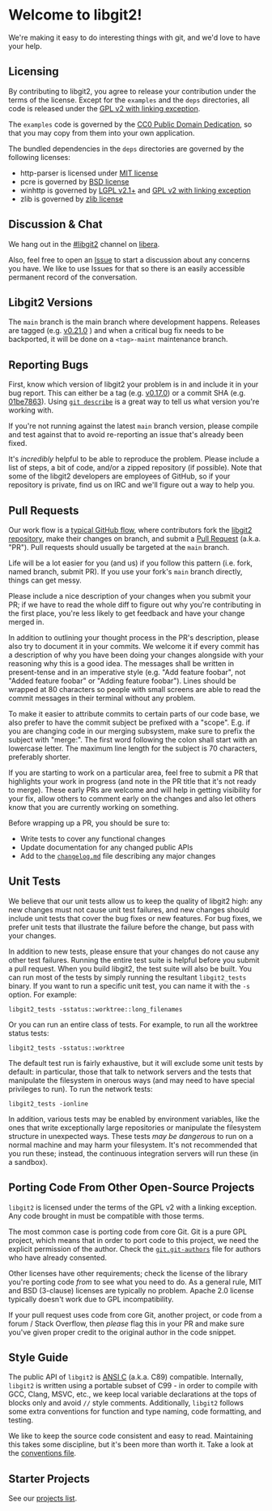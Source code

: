 # Welcome to libgit2!

We're making it easy to do interesting things with git, and we'd love to have
your help.

## Licensing

By contributing to libgit2, you agree to release your contribution under
the terms of the license.  Except for the `examples` and the
`deps` directories, all code is released under the [GPL v2 with
linking exception](../COPYING).

The `examples` code is governed by the
[CC0 Public Domain Dedication](../examples/COPYING), so that you may copy
from them into your own application.

The bundled dependencies in the `deps` directories are governed
by the following licenses:

- http-parser is licensed under [MIT license](../deps/http-parser/COPYING)
- pcre is governed by [BSD license](../deps/pcre/LICENCE)
- winhttp is governed by [LGPL v2.1+](../deps/winhttp/COPYING.LGPL) and [GPL v2 with linking exception](../deps/winhttp/COPYING.GPL)
- zlib is governed by [zlib license](../deps/zlib/COPYING)

## Discussion & Chat

We hang out in the [#libgit2](https://web.libera.chat/#libgit2) channel on
[libera](https://libera.chat).

Also, feel free to open an
[Issue](https://github.com/libgit2/libgit2/issues/new) to start a discussion
about any concerns you have.  We like to use Issues for that so there is an
easily accessible permanent record of the conversation.

## Libgit2 Versions

The `main` branch is the main branch where development happens.
Releases are tagged
(e.g. [v0.21.0](https://github.com/libgit2/libgit2/releases/tag/v0.21.0) )
and when a critical bug fix needs to be backported, it will be done on a
`<tag>-maint` maintenance branch.

## Reporting Bugs

First, know which version of libgit2 your problem is in and include it in
your bug report.  This can either be a tag (e.g.
[v0.17.0](https://github.com/libgit2/libgit2/releases/tag/v0.17.0)) or a
commit SHA
(e.g. [01be7863](https://github.com/libgit2/libgit2/commit/01be7863)).
Using [`git describe`](http://git-scm.com/docs/git-describe) is a
great way to tell us what version you're working with.

If you're not running against the latest `main` branch version,
please compile and test against that to avoid re-reporting an issue that's
already been fixed.

It's *incredibly* helpful to be able to reproduce the problem.  Please
include a list of steps, a bit of code, and/or a zipped repository (if
possible).  Note that some of the libgit2 developers are employees of
GitHub, so if your repository is private, find us on IRC and we'll figure
out a way to help you.

## Pull Requests

Our work flow is a [typical GitHub
flow](https://guides.github.com/introduction/flow/index.html), where
contributors fork the [libgit2 repository](https://github.com/libgit2/libgit2),
make their changes on branch, and submit a
[Pull Request](https://help.github.com/articles/using-pull-requests)
(a.k.a. "PR").  Pull requests should usually be targeted at the `main`
branch.

Life will be a lot easier for you (and us) if you follow this pattern
(i.e. fork, named branch, submit PR).  If you use your fork's `main`
branch directly, things can get messy.

Please include a nice description of your changes when you submit your PR;
if we have to read the whole diff to figure out why you're contributing
in the first place, you're less likely to get feedback and have your change
merged in.

In addition to outlining your thought process in the PR's description, please
also try to document it in your commits. We welcome it if every commit has a
description of why you have been doing your changes alongside with your
reasoning why this is a good idea. The messages shall be written in
present-tense and in an imperative style (e.g. "Add feature foobar", not "Added
feature foobar" or "Adding feature foobar"). Lines should be wrapped at 80
characters so people with small screens are able to read the commit messages in
their terminal without any problem.

To make it easier to attribute commits to certain parts of our code base, we
also prefer to have the commit subject be prefixed with a "scope". E.g. if you
are changing code in our merging subsystem, make sure to prefix the subject with
"merge:". The first word following the colon shall start with an lowercase
letter. The maximum line length for the subject is 70 characters, preferably
shorter.

If you are starting to work on a particular area, feel free to submit a PR
that highlights your work in progress (and note in the PR title that it's
not ready to merge). These early PRs are welcome and will help in getting
visibility for your fix, allow others to comment early on the changes and
also let others know that you are currently working on something.

Before wrapping up a PR, you should be sure to:

* Write tests to cover any functional changes
* Update documentation for any changed public APIs
* Add to the [`changelog.md`](changelog.md) file describing any major changes

## Unit Tests

We believe that our unit tests allow us to keep the quality of libgit2
high: any new changes must not cause unit test failures, and new changes
should include unit tests that cover the bug fixes or new features.
For bug fixes, we prefer unit tests that illustrate the failure before
the change, but pass with your changes.

In addition to new tests, please ensure that your changes do not cause
any other test failures.  Running the entire test suite is helpful
before you submit a pull request.  When you build libgit2, the test
suite will also be built.  You can run most of the tests by simply running
the resultant `libgit2_tests` binary.  If you want to run a specific
unit test, you can name it with the `-s` option.  For example:

    libgit2_tests -sstatus::worktree::long_filenames

Or you can run an entire class of tests.  For example, to run all the
worktree status tests:

    libgit2_tests -sstatus::worktree

The default test run is fairly exhaustive, but it will exclude some
unit tests by default: in particular, those that talk to network
servers and the tests that manipulate the filesystem in onerous
ways (and may need to have special privileges to run).  To run the
network tests:

    libgit2_tests -ionline

In addition, various tests may be enabled by environment variables,
like the ones that write exceptionally large repositories or manipulate
the filesystem structure in unexpected ways.  These tests *may be
dangerous* to run on a normal machine and may harm your filesystem.  It's
not recommended that you run these; instead, the continuous integration
servers will run these (in a sandbox).

## Porting Code From Other Open-Source Projects

`libgit2` is licensed under the terms of the GPL v2 with a linking
exception.  Any code brought in must be compatible with those terms.

The most common case is porting code from core Git.  Git is a pure GPL
project, which means that in order to port code to this project, we need the
explicit permission of the author.  Check the
[`git.git-authors`](https://github.com/libgit2/libgit2/blob/development/git.git-authors)
file for authors who have already consented.

Other licenses have other requirements; check the license of the library
you're porting code *from* to see what you need to do.  As a general rule,
MIT and BSD (3-clause) licenses are typically no problem.  Apache 2.0
license typically doesn't work due to GPL incompatibility.

If your pull request uses code from core Git, another project, or code
from a forum / Stack Overflow, then *please* flag this in your PR and make
sure you've given proper credit to the original author in the code
snippet.

## Style Guide

The public API of `libgit2` is [ANSI C](http://en.wikipedia.org/wiki/ANSI_C)
(a.k.a. C89) compatible.  Internally, `libgit2` is written using a portable
subset of C99 - in order to compile with GCC, Clang, MSVC, etc., we keep
local variable declarations at the tops of blocks only and avoid `//` style
comments.  Additionally, `libgit2` follows some extra conventions for
function and type naming, code formatting, and testing.

We like to keep the source code consistent and easy to read.  Maintaining
this takes some discipline, but it's been more than worth it.  Take a look
at the [conventions file](conventions.md).

## Starter Projects

See our [projects list](projects.md).
